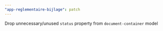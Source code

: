```yaml
---
"app-reglementaire-bijlage": patch
---
```


Drop unnecessary/unused `status` property from `document-container` model
